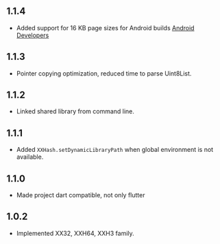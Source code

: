 ## 1.1.4

- Added support for 16 KB page sizes for Android builds [Android Developers](https://developer.android.com/guide/practices/page-sizes)

## 1.1.3

- Pointer copying optimization, reduced time to parse Uint8List.

## 1.1.2

- Linked shared library from command line.

## 1.1.1

- Added `XXHash.setDynamicLibraryPath` when global environment is not available.

## 1.1.0

- Made project dart compatible, not only flutter

## 1.0.2

- Implemented XX32, XXH64, XXH3 family.
